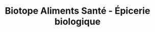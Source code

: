 ---
title: "Biotope Aliments Santé - Épicerie biologique"
url: /vaudreuil-dorion/biotope-aliments-sante-epicerie-biologique/
shop: Bioladen
---